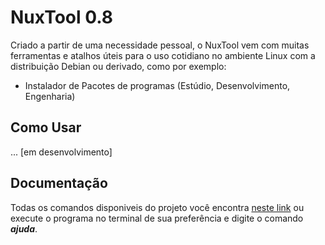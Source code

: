 # NuxTool 0.8
Criado a partir de uma necessidade pessoal, o NuxTool vem com muitas ferramentas e atalhos úteis para o uso cotidiano no ambiente Linux com a distribuição Debian ou derivado, como por exemplo:

* Instalador de Pacotes de programas (Estúdio, Desenvolvimento, Engenharia)

## Como Usar
... [em desenvolvimento]

## Documentação
Todas os comandos disponiveis do projeto você encontra [neste link](https://github.com/gmasson/nuxtool/wiki) ou execute o programa no terminal de sua preferência e digite o comando ***ajuda***.
